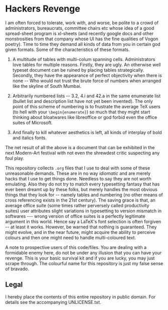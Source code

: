 Hackers Revenge
===============

I am often forced to tolerate, work with, and worse, be polite to a
crowd of administrators, bureaucrats, committee chairs etc whose idea
of a good spread-sheet program is xl-sheets (and recently google docs
and other monstrosities from that company whose UI has the fine
qualities of Vogon poetry). Time to time they demand all kinds of data
from you in certain god given formats. Some of the characteristics of
these formats.

1. A multitude of tables with multi-colum spanning
   cells. Administrators love tables for multiple reasons. Firstly,
   they are ugly. An otherwise well typeset document can be ruined by
   placing tables strategically. Secondly, they have the appearance of
   perfect objectivity when there is none -- Who would not trust the
   brute force of numbers when arranged like the skyline of South
   Mumbai.

2. Arbitrarily numbered lists -- 3.2, 4.i and 42.a in the same
   enumerate list (bullet list and description list have not yet been
   invented). The only point of this scheme of numbering is to
   frustrate the average TeX users (to hell with your
   `\begin{enumerate}`) so much that they might start thinking about
   bloatwares like libreoffice or god forbid even the office suites of
   Microsoft.

3. And finally to kill whatever aesthetics is left, all kinds of
   interplay of bold and italics fonts.

The net result of all the above is a document that can be exhibited in
the next Modern-Art festival with not even the shrewdest critic
suspecting any foul play.

This repository collects `.org` files that I use to deal with some of
these unreasonable demands. These are in no way _idiomatic_ and are
merely hacks that I use to get things done. Needless to say they are
not worth emulating. Also they do not try to match every typesetting
fantasy that has ever been dreamt up by these folks, but merely
handles the most obvious things that they look for -- namely tables
and numbering (no other means of cross referencing exists in the 21st
century). The saving grace is that, an average office suite (some
times rather perversely called productivity suites) user attributes
slight variations in typesetting to version mismatch in softwares ---
wrong version of office suites is a perfectly legitimate argument in
this world. Hence say a LaTeX's font selection is often forgiven -- at
least it works. However, be warned that nothing is guaranteed. They
might evolve, and in the near future, might acquire the ability to
perceive colours and then one might need to handle multi-coloured
text.

A note to prospective users of this code/files. You are dealing with a
formidable enemy here, do not be under any illusion that you can have
your revenge. This is your basic survival kit and if you are lucky,
you may just scrape through. The colourful name for this repository is
just my false sense of bravado.

## Legal

I hereby place the contents of this entire repository in public
domain. For details see the accompanying UNLICENSE.txt.
